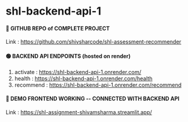# shl-backend-api-1
<!--
1. health checkpoint
   https://shl-backend-api-1.onrender.com/health

2. recommend endpoint
   https://shl-backend-api-1.onrender.com/recommend


   
<hr>

#### DEMO FRONTEND WORKING -- CONNECTED WITH BACKEND API
Link : https://shl-assignment-shivamsharma.streamlit.app/

<hr>
-->

#### 🔵 GITHUB REPO of COMPLETE PROJECT
Link : https://github.com/shivsharcode/shl-assessment-recommender


#### 🟢 BACKEND API ENDPOINTS  (hosted on render)
1. activate : https://shl-backend-api-1.onrender.com/
2. health : https://shl-backend-api-1.onrender.com/health
3. recommend : https://shl-backend-api-1.onrender.com/recommend

#### 🚀 DEMO FRONTEND WORKING -- CONNECTED WITH BACKEND API
Link : https://shl-assignment-shivamsharma.streamlit.app/
